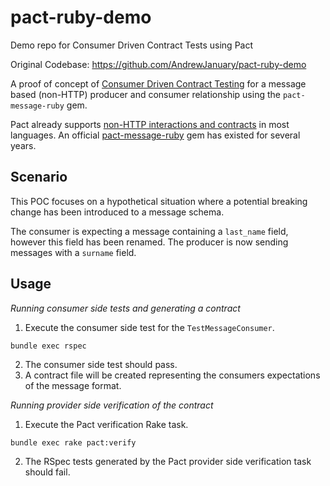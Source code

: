 # pact-ruby-demo

Demo repo for Consumer Driven Contract Tests using Pact

Original Codebase: https://github.com/AndrewJanuary/pact-ruby-demo

A proof of concept of [Consumer Driven Contract Testing](https://pactflow.io/what-is-consumer-driven-contract-testing/) for a message based (non-HTTP) producer and consumer relationship using the `pact-message-ruby` gem.

Pact already supports [non-HTTP interactions and contracts](https://docs.pact.io/getting_started/how_pact_works#non-http-testing-message-pact) in most languages. An official [pact-message-ruby](https://github.com/pact-foundation/pact-message-ruby) gem has existed for several years.

## Scenario

This POC focuses on a hypothetical situation where a potential breaking change has been introduced to a message schema.

The consumer is expecting a message containing a `last_name` field, however this field has been renamed. The producer is now sending messages with a `surname` field.

## Usage

_Running consumer side tests and generating a contract_

1. Execute the consumer side test for the `TestMessageConsumer`.

`bundle exec rspec`

2. The consumer side test should pass.
3. A contract file will be created representing the consumers expectations of the message format.

_Running provider side verification of the contract_

1. Execute the Pact verification Rake task.

`bundle exec rake pact:verify`

2. The RSpec tests generated by the Pact provider side verification task should fail.
